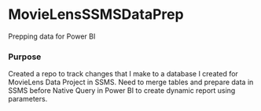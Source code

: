 # MovieLensSSMSDataPrep
Prepping data for Power BI

### Purpose
Created a repo to track changes that I make to a database I created for MovieLens Data Project in SSMS. 
Need to merge tables and prepare data in SSMS before Native Query in Power BI to create dynamic report using parameters.
